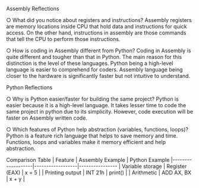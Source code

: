   Assembly Reflections 

○ What did you notice about registers and instructions?
Assembly registers are memory locations inside CPU that hold data and instructions for quick access. On the other hand, instructions in assembly are those commands that tell the CPU to perform those instructions.

○ How is coding in Assembly different from Python? 
Coding in Assembly is quite different and tougher than that in Python. The main reason for this distinction is the level of these languages. Python being a high-level language is easier to comprehend for coders. Assembly language being closer to the hardware is significantly faster but not intuitive to understand.


  Python Reflections 
  
○ Why is Python easier/faster for building the same project? 
Python is easier because it is a high-level language. It takes lesser time to code the same project in python due to its simplicity. However, code execution will be faster on Assembly written code.

○ Which features of Python help abstraction (variables, functions, loops)? 
Python is a feature rich language that helps to save memory and time. Functions, loops and variables make it memory efficient and help abstraction.

   Comparison Table 
| Feature           | Assembly Example | Python Example 
|-------------------|------------------|----------------
| Variable storage  | Register (EAX)   | x = 5        |
| Printing output   | INT 21h          | print()      |
| Arithmetic        | ADD AX, BX       | x + y        | 
